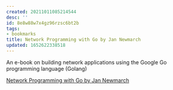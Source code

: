 ```yaml
---
created: 20211011085214544
desc: ''
id: 8e8w88w7x4gz96rzsc6bt2b
tags:
- bookmarks
title: Network Programming with Go by Jan Newmarch
updated: 1652622338518
---
```

   
An e-book on building network applications using the Google Go programming language (Golang)   
   
[Network Programming with Go by Jan Newmarch](https://tumregels.github.io/Network-Programming-with-Go/)